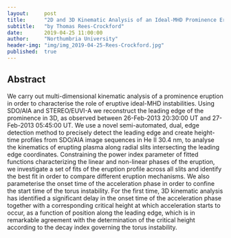 ```yaml
---
layout:     post
title:      "2D and 3D Kinematic Analysis of an Ideal-MHD Prominence Eruption"
subtitle:   "by Thomas Rees-Crockford"
date:       2019-04-25 11:00:00
author:     "Northumbria University"
header-img: "img/img_2019-04-25-Rees-Crockford.jpg"
published:  true
---
```


## Abstract
We carry out multi-dimensional kinematic analysis of a prominence eruption in order to characterise the role of eruptive ideal-MHD instabilities. Using SDO/AIA and STEREO/EUVI-A we reconstruct the leading edge of the prominence in 3D, as observed between 26-Feb-2013 20:30:00 UT and 27-Feb-2013 05:45:00 UT. We use a novel semi-automated, dual, edge detection method to precisely detect the leading edge and create height-time profiles from SDO/AIA image sequences in He II 30.4 nm, to analyse the kinematics of erupting plasma along radial slits intersecting the leading edge coordinates. Constraining the power index parameter of fitted functions characterizing the linear and non-linear phases of the eruption, we investigate a set of fits of the eruption profile across all slits and identify the best fit in order to compare different eruption mechanisms. We also parameterise the onset time of the acceleration phase in order to confine the start time of the torus instability. For the first time, 3D kinematic analysis has identified a significant delay in the onset time of the acceleration phase together with a corresponding critical height at which acceleration starts to occur, as a function of position along the leading edge, which is in remarkable agreement with the determination of the critical height according to the decay index governing the torus instability.

